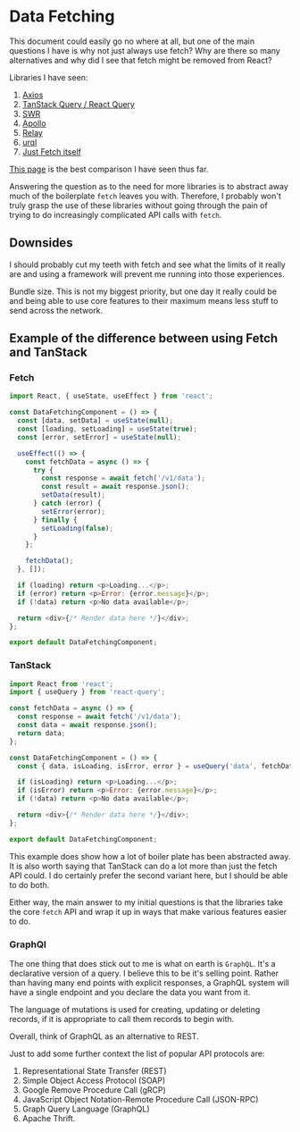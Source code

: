 # Data Fetching

This document could easily go no where at all, but one of the main questions I have is why not just always use fetch? Why are there so many alternatives and why did I see that fetch might be removed from React?

Libraries I have seen:

1. [Axios](https://axios-http.com/)
2. [TanStack Query / React Query](https://tanstack.com/query/v3)
3. [SWR](https://swr.vercel.app/)
4. [Apollo](https://www.apollographql.com/docs/react/)
5. [Relay](https://relay.dev/)
6. [urql](https://commerce.nearform.com/open-source/urql/docs/)
7. [Just Fetch itself](https://developer.mozilla.org/en-US/docs/Web/API/Fetch_API/Using_Fetch)

[This page](https://tanstack.com/query/latest/docs/framework/react/comparison?from=reactQueryV3) is the best comparison I have seen thus far.

Answering the question as to the need for more libraries is to abstract away much of the boilerplate `fetch` leaves you with. Therefore, I probably won't truly grasp the use of these libraries without going through the pain of trying to do increasingly complicated API calls with `fetch`.

## Downsides

I should probably cut my teeth with fetch and see what the limits of it really are and using a framework will prevent me running into those experiences.

Bundle size. This is not my biggest priority, but one day it really could be and being able to use core features to their maximum means less stuff to send across the network.


## Example of the difference between using Fetch and TanStack

### Fetch

```js
import React, { useState, useEffect } from 'react';

const DataFetchingComponent = () => {
  const [data, setData] = useState(null);
  const [loading, setLoading] = useState(true);
  const [error, setError] = useState(null);

  useEffect(() => {
    const fetchData = async () => {
      try {
        const response = await fetch('/v1/data');
        const result = await response.json();
        setData(result);
      } catch (error) {
        setError(error);
      } finally {
        setLoading(false);
      }
    };

    fetchData();
  }, []);

  if (loading) return <p>Loading...</p>;
  if (error) return <p>Error: {error.message}</p>;
  if (!data) return <p>No data available</p>;

  return <div>{/* Render data here */}</div>;
};

export default DataFetchingComponent;
```

### TanStack

```js
import React from 'react';
import { useQuery } from 'react-query';

const fetchData = async () => {
  const response = await fetch('/v1/data');
  const data = await response.json();
  return data;
};

const DataFetchingComponent = () => {
  const { data, isLoading, isError, error } = useQuery('data', fetchData);

  if (isLoading) return <p>Loading...</p>;
  if (isError) return <p>Error: {error.message}</p>;
  if (!data) return <p>No data available</p>;

  return <div>{/* Render data here */}</div>;
};

export default DataFetchingComponent;    
```

This example does show how a lot of boiler plate has been abstracted away. It is also worth saying that TanStack can do a lot more than just the fetch API could. I do certainly prefer the second variant here, but I should be able to do both.

Either way, the main answer to my initial questions is that the libraries take the core `fetch` API and wrap it up in ways that make various features easier to do.

### GraphQl

The one thing that does stick out to me is what on earth is `GraphQL`. It's a declarative version of a query. I believe this to be it's selling point. Rather than having many end points with explicit responses, a GraphQL system will have a single endpoint and you declare the data you want from it.

The language of mutations is used for creating, updating or deleting records, if it is appropriate to call them records to begin with.

Overall, think of GraphQL as an alternative to REST. 

Just to add some further context the list of popular API protocols are:

1. Representational State Transfer (REST)
2. Simple Object Access Protocol (SOAP)
3. Google Remove Procedure Call (gRCP)
4. JavaScript Object Notation-Remote Procedure Call (JSON-RPC)
5. Graph Query Language (GraphQL)
6. Apache Thrift.

